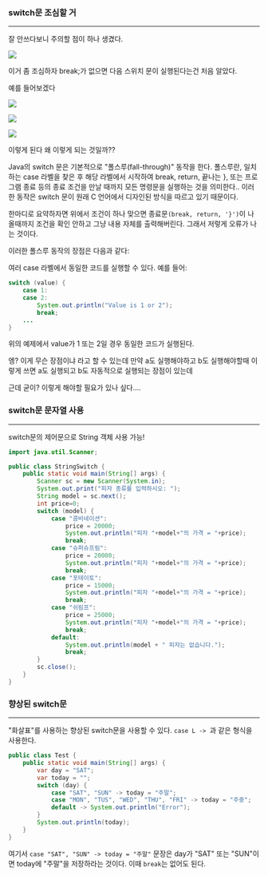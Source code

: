 ### switch문 조심할 거
---
잘 안쓰다보니 주의할 점이 하나 생겼다.

![](../c언어와의%20차이/image/image_13.png)

이거 좀 조심하자
break;가 없으면 다음 스위치 문이 실행된다는건 처음 알았다.             

예를 들어보겠다

![](../c언어와의%20차이/image/image_14.png)


![](../c언어와의%20차이/image/image_15.png)


![](../c언어와의%20차이/image/image_16.png)

이렇게 된다 왜 이렇게 되는 것일까??

Java의 switch 문은 기본적으로 "폴스루(fall-through)" 동작을 한다. 폴스루란, 일치하는 case 라벨을 찾은 후 해당 라벨에서 시작하여 break, return, 끝나는 }, 또는 프로그램 종료 등의 종료 조건을 만날 때까지 모든 명령문을 실행하는 것을 의미한다.. 이러한 동작은 switch 문이 원래 C 언어에서 디자인된 방식을 따르고 있기 때문이다.

한마디로 요약하자면 위에서 조건이 하나 맞으면 종료문`(break, return, '}')`이 나올때까지 조건을 확인 안하고 그냥 내용 자체를 출력해버린다. 그래서 저렇게 오류가 나는 것이다.


이러한 폴스루 동작의 장점은 다음과 같다:

여러 case 라벨에서 동일한 코드를 실행할 수 있다. 예를 들어:

``` java
switch (value) {
    case 1:
    case 2:
        System.out.println("Value is 1 or 2");
        break;
    ...
}
```

위의 예제에서 value가 1 또는 2일 경우 동일한 코드가 실행된다.

엥? 이게 무슨 장점이냐 라고 할 수 있는데
만약 a도 실행해야하고 b도 실행해야할때 이렇게 쓰면 a도 실행되고 b도 자동적으로 실행되는 장점이 있는데

근데 굳이? 이렇게 해야할 필요가 있나 싶다....


### switch문 문자열 사용
---
switch문의 제어문으로 String 객체 사용 가능!

``` Java
import java.util.Scanner;

public class StringSwitch {
	public static void main(String[] args) {
		Scanner sc = new Scanner(System.in);
		System.out.print("피자 종류를 입력하시오: ");
		String model = sc.next();
		int price=0;
		switch (model) {
			case "콤비네이션":
				price = 20000;
				System.out.println("피자 "+model+"의 가격 = "+price);
				break;
			case "슈퍼슈프림": 
				price = 20000; 
				System.out.println("피자 "+model+"의 가격 = "+price);
				break;
			case "포테이토": 
				price = 15000; 
				System.out.println("피자 "+model+"의 가격 = "+price);
				break;
			case "쉬림프": 
				price = 25000; 
				System.out.println("피자 "+model+"의 가격 = "+price);
				break;
			default: 
				System.out.println(model + " 피자는 없습니다."); 
				break;
		}
		sc.close();
	}
}
```


### 향상된 switch문
---
"화살표"를 사용하는 향상된 switch문을 사용할 수 있다. `case L -> `과 같은 형식을 사용한다.

``` java
public class Test {
    public static void main(String[] args) {
        var day = "SAT";
        var today = "";
        switch (day) {
            case "SAT", "SUN" -> today = "주말";
            case "MON", "TUS", "WED", "THU", "FRI" -> today = "주중";
            default -> System.out.println("Error"); 
        }
        System.out.println(today);
    }
}
```
여기서 `case "SAT", "SUN" -> today = "주말"` 문장은 day가 "SAT" 또는 "SUN"이면 today에 "주말"을 저장하라는 것이다. 이때 `break`는 없어도 된다.

